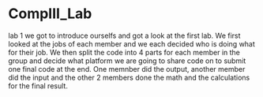 # CompIII_Lab
lab 1 we got to introduce ourselfs and got a look at the first lab. We first looked at the jobs of each member and we each decided who is doing what for their job. We then split the code into 4 parts for each member in the group and decide what platform we are going to share code on to submit one final code at the end. One memnber did the output, another member did the input and the other 2 members done the math and the calculations for the final result.
